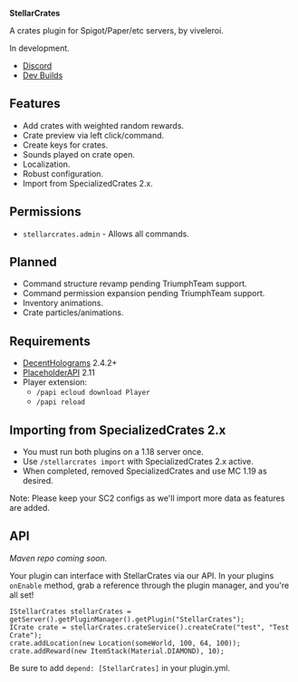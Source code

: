 **StellarCrates**

A crates plugin for Spigot/Paper/etc servers, by viveleroi.

In development.

- [Discord][discord]
- [Dev Builds][ci]

## Features

- Add crates with weighted random rewards.
- Crate preview via left click/command.
- Create keys for crates.
- Sounds played on crate open.
- Localization.
- Robust configuration.
- Import from SpecializedCrates 2.x.

## Permissions

- `stellarcrates.admin` - Allows all commands.

## Planned

- Command structure revamp pending TriumphTeam support.
- Command permission expansion pending TriumphTeam support.
- Inventory animations.
- Crate particles/animations.

## Requirements

- [DecentHolograms][dh] 2.4.2+
- [PlaceholderAPI][papi] 2.11 
- Player extension:
  - `/papi ecloud download Player`
  - `/papi reload`

## Importing from SpecializedCrates 2.x

- You must run both plugins on a 1.18 server once.
- Use `/stellarcrates import` with SpecializedCrates 2.x active.
- When completed, removed SpecializedCrates and use MC 1.19 as desired.

Note: Please keep your SC2 configs as we'll import more data as features are added.

## API

*Maven repo coming soon.*

Your plugin can interface with StellarCrates via our API. In your plugins `onEnable` method, grab a reference through the plugin manager, and you're all set!

```
IStellarCrates stellarCrates = getServer().getPluginManager().getPlugin("StellarCrates");
ICrate crate = stellarCrates.crateService().createCrate("test", "Test Crate");
crate.addLocation(new Location(someWorld, 100, 64, 100));
crate.addReward(new ItemStack(Material.DIAMOND), 10);
```

Be sure to add `depend: [StellarCrates]` in your plugin.yml.

[discord]: https://discord.gg/Q6sHDfnMAc
[dh]: https://www.spigotmc.org/resources/decent-holograms-1-8-1-19-papi-support-no-dependencies.96927/
[papi]: https://www.spigotmc.org/resources/placeholderapi.6245/
[ci]: https://ci.darkhelmet.network/job/StellarCrates/